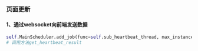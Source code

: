 ### 页面更新
#### 1、通过websocket向前端发送数据
```python
self.MainScheduler.add_job(func=self.sub_heartbeat_thread, max_instances=1, trigger='interval', seconds=5, id='sub_heartbeat_thread')
# 调用方法get_heartbeat_result
```